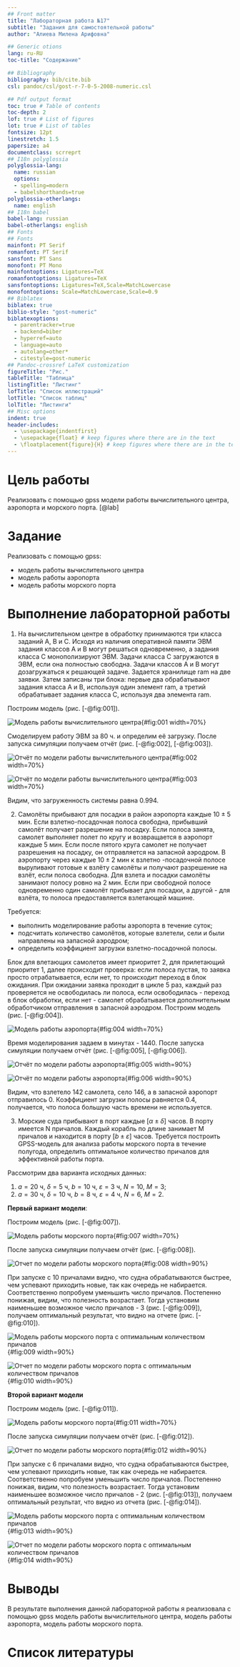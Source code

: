 ```yaml
---
## Front matter
title: "Лабораторная работа №17"
subtitle: "Задания для самостоятельной работы"
author: "Алиева Милена Арифовна"

## Generic otions
lang: ru-RU
toc-title: "Содержание"

## Bibliography
bibliography: bib/cite.bib
csl: pandoc/csl/gost-r-7-0-5-2008-numeric.csl

## Pdf output format
toc: true # Table of contents
toc-depth: 2
lof: true # List of figures
lot: true # List of tables
fontsize: 12pt
linestretch: 1.5
papersize: a4
documentclass: scrreprt
## I18n polyglossia
polyglossia-lang:
  name: russian
  options:
  - spelling=modern
  - babelshorthands=true
polyglossia-otherlangs:
  name: english
## I18n babel
babel-lang: russian
babel-otherlangs: english
## Fonts
## Fonts
mainfont: PT Serif
romanfont: PT Serif
sansfont: PT Sans
monofont: PT Mono
mainfontoptions: Ligatures=TeX
romanfontoptions: Ligatures=TeX
sansfontoptions: Ligatures=TeX,Scale=MatchLowercase
monofontoptions: Scale=MatchLowercase,Scale=0.9
## Biblatex
biblatex: true
biblio-style: "gost-numeric"
biblatexoptions:
  - parentracker=true
  - backend=biber
  - hyperref=auto
  - language=auto
  - autolang=other*
  - citestyle=gost-numeric
## Pandoc-crossref LaTeX customization
figureTitle: "Рис."
tableTitle: "Таблица"
listingTitle: "Листинг"
lofTitle: "Список иллюстраций"
lotTitle: "Список таблиц"
lolTitle: "Листинги"
## Misc options
indent: true
header-includes:
  - \usepackage{indentfirst}
  - \usepackage{float} # keep figures where there are in the text
  - \floatplacement{figure}{H} # keep figures where there are in the text
---
```


# Цель работы

Реализовать с помощью gpss модели работы вычислительного центра, аэропорта и морского порта. [@lab]

# Задание

Реализовать с помощью gpss:

- модель работы вычислительного центра
- модель работы аэропорта
- модель работы морского порта

# Выполнение лабораторной работы

1) На вычислительном центре в обработку принимаются три класса заданий А, В и С. Исходя из наличия оперативной памяти ЭВМ задания классов А и В могут решаться одновременно, а задания класса С монополизируют ЭВМ. Задачи класса С загружаются в ЭВМ, если она полностью свободна. Задачи классов А и В могут дозагружаться к решающей задаче. Задается хранилище ram на две заявки. Затем записаны три блока: первые два обрабатывают задания класса A и B, используя один элемент ram, а третий обрабатывает задания класса C, используя два элемента ram. 

Построим модель (рис. [-@fig:001]).

![Модель работы вычислительного центра](image/1.jpg){#fig:001 width=70%}

Смоделируем работу ЭВМ за 80 ч. и определим её загрузку. После запуска симуляции получаем отчёт (рис. [-@fig:002], [-@fig:003]).

![Отчёт по модели работы вычислительного центра](image/2.jpg){#fig:002 width=70%}

![Отчёт по модели работы вычислительного центра](image/3.jpg){#fig:003 width=70%}

Видим, что загруженность системы равна 0.994.

2) Самолёты прибывают для посадки в район аэропорта каждые $10 \pm 5$ мин. Если взлетно-посадочная полоса свободна, прибывший самолёт получает разрешение на посадку. Если полоса занята, самолет выполняет полет по кругу и возвращается в аэропорт каждые 5 мин. Если после пятого круга самолет не получает разрешения на посадку, он отправляется на запасной аэродром. В аэропорту через каждые $10 \pm 2$ мин к взлетно -посадочной полосе выруливают готовые к взлёту самолёты и получают разрешение на взлёт, если полоса свободна. Для взлета и посадки самолёты занимают полосу ровно на 2 мин. Если при свободной полосе одновременно один самолёт прибывает для посадки, а другой - для взлёта, то полоса предоставляется взлетающей машине.

Требуется:
- выполнить моделирование работы аэропорта в течение суток;
- подсчитать количество самолётов, которые взлетели, сели и были направлены на запасной аэродром;
- определить коэффициент загрузки взлетно-посадочной полосы.

Блок для влетающих самолетов имеет приоритет 2, для прилетающий приоритет 1, далее происходит проверка: если полоса пустая, то заявка просто отрабатывается, если нет, то происходит переход в блок ожидания. При ожидании заявка проходит в цикле 5 раз, каждый раз проверяется не освободилась ли полоса, если освободилась - переход в блок обработки, если нет - самолет обрабатывается дополнительным обработчиком отправления в запасной аэродром. Построим модель (рис. [-@fig:004]).

![Модель работы аэропорта](image/4.jpg){#fig:004 width=70%}

Время моделирования задаем в минутах - 1440. После запуска симуляции получаем отчёт (рис. [-@fig:005], [-@fig:006]).

![Отчёт по модели работы аэропорта](image/5.jpg){#fig:005 width=90%}

![Отчёт по модели работы аэропорта](image/6.jpg){#fig:006 width=90%}

Видим, что взлетело 142 самолета, село 146, а в запасной аэропорт отправилось 0. Коэффициент загрузки полосы равняется 0.4, получается, что полоса большую часть времени не используется.

3) Морские суда прибывают в порт каждые $[\alpha \pm \delta]$ часов. В порту имеется N причалов. Каждый корабль по длине занимает M причалов и находится в порту $[b \pm \varepsilon]$ часов.
Требуется построить GPSS-модель для анализа работы морского порта в течение полугода, определить оптимальное количество причалов для эффективной работы порта.

Рассмотрим два варианта исходных данных:
1) $a = 20$ ч, $\delta = 5$ ч, $b = 10$ ч, $\varepsilon = 3$ ч, $N = 10$, $M = 3$;
2) $a = 30$ ч, $\delta = 10$ ч, $b = 8$ ч, $\varepsilon = 4$ ч, $N = 6$, $M = 2$.

**Первый вариант модели**:

Построим модель (рис. [-@fig:007]).

![Модель работы морского порта](image/7.jpg){#fig:007 width=70%}

После запуска симуляции получаем отчёт (рис. [-@fig:008]).

![Отчет по модели работы морского порта](image/8.jpg){#fig:008 width=90%}

При запуске с 10 причалами видно, что судна обрабатываются быстрее, чем успевают приходить новые, так как очередь не набирается. Соответственно попробуем уменьшить число причалов. Постепенно понижая, видим, что полезность возрастает. Тогда установим наименьшее возможное число причалов - 3 (рис. [-@fig:009]), получаем оптимальный результат, что видно на отчете (рис. [-@fig:010]).

![Модель работы морского порта с оптимальным количеством причалов](image/9.jpg){#fig:009 width=90%}

![Отчет по модели работы морского порта с оптимальным количеством причалов](image/10.jpg){#fig:010 width=90%}

**Второй вариант модели**

Построим модель (рис. [-@fig:011]).

![Модель работы морского порта](image/11.jpg){#fig:011 width=70%}

После запуска симуляции получаем отчёт (рис. [-@fig:012]).

![Отчет по модели работы морского порта](image/12.jpg){#fig:012 width=90%}

При запуске с 6 причалами видно, что судна обрабатываются быстрее, чем успевают приходить новые, так как очередь не набирается. Соответственно попробуем уменьшить число причалов. Постепенно понижая, видим, что полезность возрастает. Тогда установим наименьшее возможное число причалов - 2 (рис. [-@fig:013]), получаем оптимальный результат, что видно из отчета (рис. [-@fig:014]).

![Модель работы морского порта с оптимальным количеством причалов](image/13.jpg){#fig:013 width=90%}

![Отчет по модели работы морского порта с оптимальным количеством причалов](image/14.jpg){#fig:014 width=90%}

# Выводы

В результате выполнения данной лабораторной работы я реализовала с помощью gpss модель работы вычислительного центра, модель работы аэропорта, модель работы морского порта.

# Список литературы 


